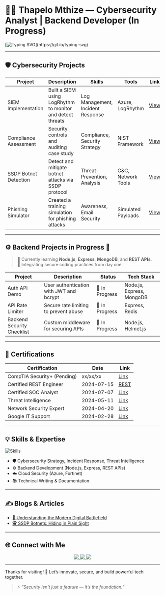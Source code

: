 # 👨‍💻 Thapelo Mthize — Cybersecurity Analyst | Backend Developer (In Progress)

[![Typing SVG](https://readme-typing-svg.herokuapp.com?font=Fira+Code&size=22&duration=4000&pause=1000&color=00F7FF&center=true&vCenter=true&width=600&lines=👋+Hey+there%2C+I'm+Thapelo!;Cybersecurity+Expert+%26+Backend+Dev+in+Progress;Let's+build+secure+apps+together!)](https://git.io/typing-svg)

---

## 🛡️ Cybersecurity Projects

| **Project**         | **Description**                                           | **Skills**                      | **Tools**           | **Link**  |
|---------------------|-----------------------------------------------------------|----------------------------------|---------------------|-----------|
| SIEM Implementation | Built a SIEM using LogRhythm to monitor and detect threats | Log Management, Incident Response | Azure, LogRhythm     | [View](https://github.com/Mthize/SIEM-Chronicle.git) |
| Compliance Assessment | Security controls and auditing case study                | Compliance, Security Strategy    | NIST Framework       | [View](https://github.com/Mthize/Controls-and-Compliance-Assessment-Case.git) |
| SSDP Botnet Detection | Detect and mitigate botnet attacks via SSDP protocol     | Threat Prevention, Analysis      | C&C, Network Tools   | [View](https://github.com/Mthize/SSDP-Botnet-Detection.git) |
| Phishing Simulator   | Created a training simulation for phishing attacks        | Awareness, Email Security        | Simulated Payloads   | [View](https://github.com/Mthize/PhishingDetectionTrainer.git) |

---

## ⚙️ Backend Projects in Progress 🚧

> 🧪 Currently learning **Node.js**, **Express**, **MongoDB**, and **REST APIs**.  
> 🔐 Integrating secure coding practices from day one.

| **Project**              | **Description**                         | **Status**   | **Tech Stack**             |
|--------------------------|-----------------------------------------|--------------|----------------------------|
| Auth API Demo            | User authentication with JWT and bcrypt| 🔄 In Progress | Node.js, Express, MongoDB  |
| API Rate Limiter         | Secure rate limiting to prevent abuse  | 🔄 In Progress | Express, Redis             |
| Backend Security Checklist | Custom middleware for securing APIs   | 🔄 In Progress | Node.js, Helmet.js         |

---

## 📜 Certifications

| Certification                    | Date         | Link |
|----------------------------------|--------------|------|
| CompTIA Security+ (Pending)      | xx/xx/xx     | [Link](#) |
| Certified REST Engineer          | 2024-07-15   | [REST](https://credential.certifyme.online/verify/98dc935914748) |
| Certified SOC Analyst            | 2024-07-07   | [Link](https://my.certifyme.online/verify/4835b7b914380) |
| Threat Intelligence              | 2024-05-11   | [Link](https://arcx.io/verify-certificate?id=ee14644981bc3b3a869053198cc84e681d79f733&k=668b536de14144649f2b9272979006b3) |
| Network Security Expert          | 2024-04-20   | [Link](https://training.fortinet.com/admin/tool/certificate/index.php) |
| Google IT Support                | 2024-02-28   | [Link](https://www.credly.com/badges/60c84266-de42-487c-801b-e0c480862af6/linked_in_profile) |

---

## 💡 Skills & Expertise

![Skills](https://skillicons.dev/icons?i=nodejs,express,mongodb,azure,docker,linux,python,git,github,vscode)

- 🛡 Cybersecurity Strategy, Incident Response, Threat Intelligence
- ⚙️ Backend Development (Node.js, Express, REST APIs)
- ☁️ Cloud Security (Azure, Fortinet)
- 📚 Technical Writing & Documentation

---

## ✍️ Blogs & Articles

- [🔐 Understanding the Modern Digital Battlefield](https://www.linkedin.com/pulse/cyber-threats-attacks-understanding-modern-digital-thapelo-mthize-d1aze)
- [🕵️ SSDP Botnets: Hiding in Plain Sight](https://www.linkedin.com/pulse/ssdp-botnets-silent-threat-lurking-your-network-thapelo-mthize-ewrif)

---

## 🌐 Connect with Me

<div align="center">
  <a href="https://linkedin.com/in/thapelomthize">
    <img src="https://img.shields.io/badge/LinkedIn-0077B5?style=for-the-badge&logo=linkedin&logoColor=white" />
  </a>
  <a href="mailto:mthizethapelo@icloud.com">
    <img src="https://img.shields.io/badge/Email-D14836?style=for-the-badge&logo=gmail&logoColor=white" />
  </a>
  <a href="https://www.credly.com/users/thapelo-mthize">
    <img src="https://img.shields.io/badge/Credly-FF6B00?style=for-the-badge&logo=credly&logoColor=white" />
  </a>
</div>

---

Thanks for visiting! 🎯 Let’s innovate, secure, and build powerful tech together.

> ⚡ *“Security isn’t just a feature — it’s the foundation.”*
